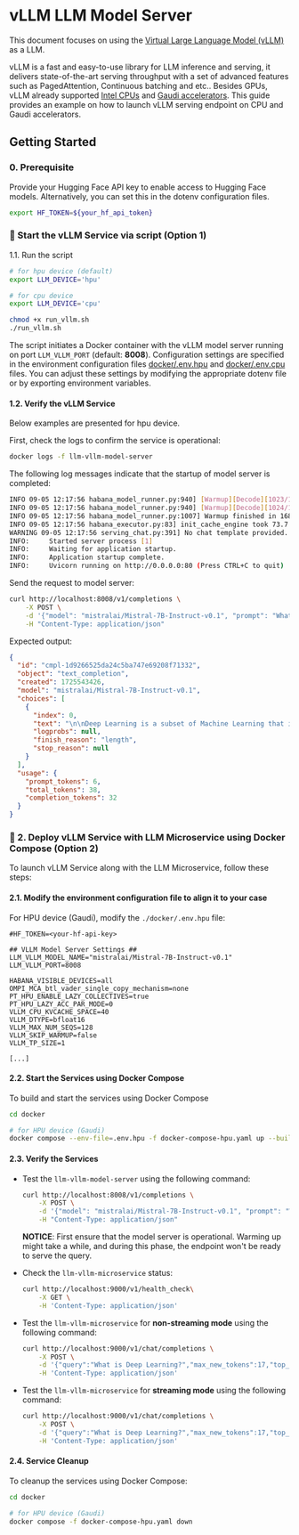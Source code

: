 # vLLM LLM Model Server

This document focuses on using the [Virtual Large Language Model (vLLM)](https://github.com/vllm-project/vllm) as a LLM.

vLLM is a fast and easy-to-use library for LLM inference and serving, it delivers state-of-the-art serving throughput with a set of advanced features such as PagedAttention, Continuous batching and etc.. Besides GPUs, vLLM already supported [Intel CPUs](https://www.intel.com/content/www/us/en/products/overview.html) and [Gaudi accelerators](https://habana.ai/products). This guide provides an example on how to launch vLLM serving endpoint on CPU and Gaudi accelerators.

## Getting Started

### 0. Prerequisite
Provide your Hugging Face API key to enable access to Hugging Face models. Alternatively, you can set this in the dotenv configuration files.
```bash
export HF_TOKEN=${your_hf_api_token}
```

### 🚀 Start the vLLM Service via script (Option 1)
1.1. Run the script

```bash
# for hpu device (default)
export LLM_DEVICE='hpu'

# for cpu device
export LLM_DEVICE='cpu'

chmod +x run_vllm.sh
./run_vllm.sh
```
The script initiates a Docker container with the vLLM model server running on port `LLM_VLLM_PORT` (default: **8008**). Configuration settings are specified in the environment configuration files [docker/.env.hpu](docker/.env.hpu) and [docker/.env.cpu](docker/.env.cpu) files. You can adjust these settings by modifying the appropriate dotenv file or by exporting environment variables.

#### 1.2. Verify the vLLM Service
Below examples are presented for hpu device. 

First, check the logs to confirm the service is operational:
```bash
docker logs -f llm-vllm-model-server
```

The following log messages indicate that the startup of model server is completed:
```bash
INFO 09-05 12:17:56 habana_model_runner.py:940] [Warmup][Decode][1023/1024] batch_size:2 seq_len:16 free_mem:5.414 GiB
INFO 09-05 12:17:56 habana_model_runner.py:940] [Warmup][Decode][1024/1024] batch_size:1 seq_len:16 free_mem:5.414 GiB
INFO 09-05 12:17:56 habana_model_runner.py:1007] Warmup finished in 1689 secs, allocated 2.499 GiB of device memory
INFO 09-05 12:17:56 habana_executor.py:83] init_cache_engine took 73.7 GiB of device memory (89.21 GiB/94.62 GiB used) and -4.57 GiB of host memory (107.5 GiB/1007 GiB used)
WARNING 09-05 12:17:56 serving_chat.py:391] No chat template provided. Chat API will not work.
INFO:     Started server process [1]
INFO:     Waiting for application startup.
INFO:     Application startup complete.
INFO:     Uvicorn running on http://0.0.0.0:80 (Press CTRL+C to quit)
```

Send the request to model server:

```bash
curl http://localhost:8008/v1/completions \
    -X POST \
    -d '{"model": "mistralai/Mistral-7B-Instruct-v0.1", "prompt": "What is Deep Learning?", "max_tokens": 32, "temperature": 0}' \
    -H "Content-Type: application/json"
```

Expected output:
```json
{
  "id": "cmpl-1d9266525da24c5ba747e69208f71332",
  "object": "text_completion",
  "created": 1725543426,
  "model": "mistralai/Mistral-7B-Instruct-v0.1",
  "choices": [
    {
      "index": 0,
      "text": "\n\nDeep Learning is a subset of Machine Learning that is concerned with algorithms inspired by the structure and function of the brain. It is a part of Artificial",
      "logprobs": null,
      "finish_reason": "length",
      "stop_reason": null
    }
  ],
  "usage": {
    "prompt_tokens": 6,
    "total_tokens": 38,
    "completion_tokens": 32
  }
}
```
### 🚀 2. Deploy vLLM Service with LLM Microservice using Docker Compose (Option 2)

To launch vLLM Service along with the LLM Microservice, follow these steps:

#### 2.1. Modify the environment configuration file to align it to your case

For HPU device (Gaudi), modify the `./docker/.env.hpu` file:

```env
#HF_TOKEN=<your-hf-api-key>

## VLLM Model Server Settings ##
LLM_VLLM_MODEL_NAME="mistralai/Mistral-7B-Instruct-v0.1"
LLM_VLLM_PORT=8008

HABANA_VISIBLE_DEVICES=all
OMPI_MCA_btl_vader_single_copy_mechanism=none
PT_HPU_ENABLE_LAZY_COLLECTIVES=true
PT_HPU_LAZY_ACC_PAR_MODE=0
VLLM_CPU_KVCACHE_SPACE=40
VLLM_DTYPE=bfloat16
VLLM_MAX_NUM_SEQS=128
VLLM_SKIP_WARMUP=false
VLLM_TP_SIZE=1

[...]
```

#### 2.2. Start the Services using Docker Compose

To build and start the services using Docker Compose

```bash
cd docker

# for HPU device (Gaudi)
docker compose --env-file=.env.hpu -f docker-compose-hpu.yaml up --build -d
```

#### 2.3. Verify the Services

- Test the `llm-vllm-model-server` using the following command:
    ```bash
    curl http://localhost:8008/v1/completions \
        -X POST \
        -d '{"model": "mistralai/Mistral-7B-Instruct-v0.1", "prompt": "What is Deep Learning?", "max_tokens": 32, "temperature": 0}' \
        -H "Content-Type: application/json"
    ```
    **NOTICE**: First ensure that the model server is operational. Warming up might take a while, and during this phase, the endpoint won't be ready to serve the query.

- Check the `llm-vllm-microservice` status:

    ```bash
    curl http://localhost:9000/v1/health_check\
        -X GET \
        -H 'Content-Type: application/json'
    ```

- Test the `llm-vllm-microservice` for **non-streaming mode** using the following command:
    ```bash
    curl http://localhost:9000/v1/chat/completions \
        -X POST \
        -d '{"query":"What is Deep Learning?","max_new_tokens":17,"top_p":0.95,"temperature":0.01,"streaming":false}' \
        -H 'Content-Type: application/json'
    ```

- Test the `llm-vllm-microservice` for **streaming mode** using the following command:
    ```bash
    curl http://localhost:9000/v1/chat/completions \
        -X POST \
        -d '{"query":"What is Deep Learning?","max_new_tokens":17,"top_p":0.95,"temperature":0.01,"streaming":true}' \
        -H 'Content-Type: application/json'
    ```

#### 2.4. Service Cleanup

To cleanup the services using Docker Compose:

```bash
cd docker

# for HPU device (Gaudi)
docker compose -f docker-compose-hpu.yaml down
```

